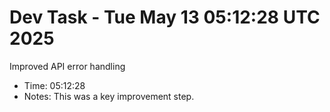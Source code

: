 # Dev Task - Tue May 13 05:12:28 UTC 2025
Improved API error handling
- Time: 05:12:28
- Notes: This was a key improvement step.
